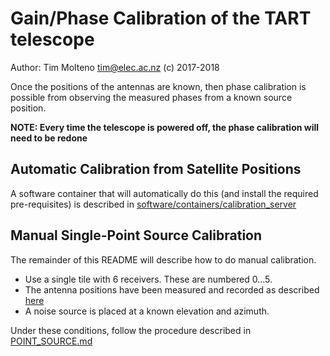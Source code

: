 # Gain/Phase Calibration of the TART telescope

Author: Tim Molteno tim@elec.ac.nz (c) 2017-2018

Once the positions of the antennas are known, then phase calibration is possible from observing the measured phases from a known source position.

**NOTE: Every time the telescope is powered off, the phase calibration will need to be redone**


## Automatic Calibration from Satellite Positions

A software container that will automatically do this (and install the required pre-requisites) is described in
[software/containers/calibration_server](../../../software/containers/calibration_server/README.md)


## Manual Single-Point Source Calibration

The remainder of this README will describe how to do manual calibration. 

* Use a single tile with 6 receivers. These are numbered 0...5. 
* The antenna positions have been measured and recorded as described [here](../positions/README.md)
* A noise source is placed at a known elevation and azimuth.

Under these conditions, follow the procedure described in [POINT_SOURCE.md](./POINT_SOURCE.md)
